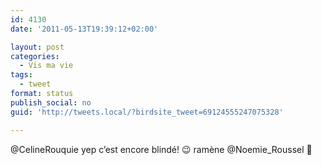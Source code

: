 ```yaml
---
id: 4130
date: '2011-05-13T19:39:12+02:00'

layout: post
categories:
  - Vis ma vie
tags:
  - tweet
format: status
publish_social: no
guid: 'http://tweets.local/?birdsite_tweet=69124555247075328'

---
```


@CelineRouquie yep c’est encore blindé! 😉 ramène @Noemie\_Roussel 🙂